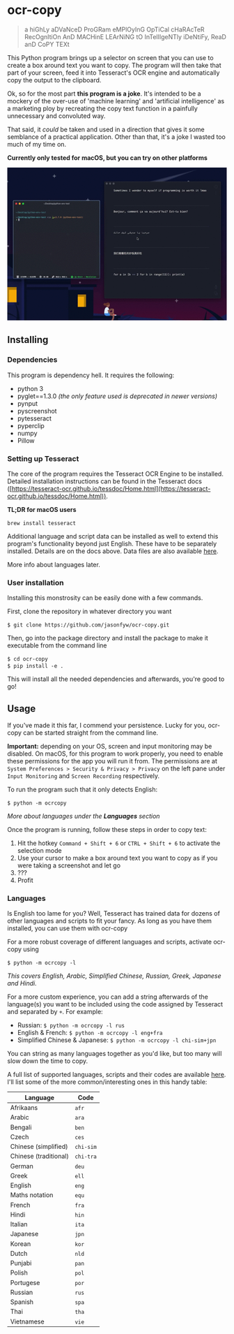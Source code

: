 # ocr-copy
> a hiGhLy aDVaNceD ProGRam eMPlOyInG OpTiCal cHaRAcTeR RecOgnItiOn AnD MACHinE LEArNiNG tO InTellIgeNTly iDeNtiFy, ReaD anD CoPY TEXt

This Python program brings up a selector on screen that you can use to create a box around text you want to copy. The program will then take that part of your screen, feed it into Tesseract's OCR engine and automatically copy the output to the clipboard.

Ok, so for the most part **this program is a joke**. It's intended to be a mockery of the over-use of 'machine learning' and 'artificial intelligence' as a marketing ploy by recreating the copy text function in a painfully unnecessary and convoluted way.

That said, it *could* be taken and used in a direction that gives it some semblance of a practical application. Other than that, it's a joke I wasted too much of my time on.

**Currently only tested for macOS, but you can try on other platforms**

![](media/ocrcopy_demo.gif)

## Installing

### Dependencies
This program is dependency hell. It requires the following:

* python 3
* pyglet==1.3.0 *(the only feature used is deprecated in newer versions)*
* pynput
* pyscreenshot
* pytesseract
* pyperclip
* numpy
* Pillow

### Setting up Tesseract
The core of the program requires the Tesseract OCR Engine to be installed. Detailed installation instructions can be found in the Tesseract docs ([https://tesseract-ocr.github.io/tessdoc/Home.html](https://tesseract-ocr.github.io/tessdoc/Home.html)).


**TL;DR for macOS users**
```
brew install tesseract
```

Additional language and script data can be installed as well to extend this program's functionality beyond just English. These have to be separately installed. Details are on the docs above. Data files are also available [here](https://github.com/tesseract-ocr/tessdata).

More info about languages later.

### User installation
Installing this monstrosity can be easily done with a few commands.

First, clone the repository in whatever directory you want
```
$ git clone https://github.com/jasonfyw/ocr-copy.git
```

Then, go into the package directory and install the package to make it executable from the command line
```
$ cd ocr-copy
$ pip install -e .
```
This will install all the needed dependencies and afterwards, you're good to go!

## Usage
If you've made it this far, I commend your persistence. Lucky for you, ocr-copy can be started straight from the command line.

**Important:** depending on your OS, screen and input monitoring may be disabled. On macOS, for this program to work properly, you need to enable these permissions for the app you will run it from. The permissions are at `System Preferences > Security & Privacy > Privacy` on the left pane under `Input Monitoring` and `Screen Recording` respectively.

To run the program such that it only detects English:
```
$ python -m ocrcopy
```
*More about languages under the **Languages** section*

Once the program is running, follow these steps in order to copy text:
1. Hit the hotkey `Command + Shift + 6` or `CTRL + Shift + 6` to activate the selection mode
2. Use your cursor to make a box around text you want to copy as if you were taking a screenshot and let go
3. ???
4. Profit

### Languages
Is English too lame for you? Well, Tesseract has trained data for dozens of other languages and scripts to fit your fancy. As long as you have them installed, you can use them with ocr-copy

For a more robust coverage of different languages and scripts, activate ocr-copy using
```
$ python -m ocrcopy -l
```
*This covers English, Arabic, Simplified Chinese, Russian, Greek, Japanese and Hindi.*

For a more custom experience, you can add a string afterwards of the language(s) you want to be included using the code assigned by Tesseract and separated by `+`. For example:

* Russian: `$ python -m ocrcopy -l rus`
* English & French: `$ python -m ocrcopy -l eng+fra`
* Simplified Chinese & Japanese: `$ python -m ocrcopy -l chi-sim+jpn`

You can string as many languages together as you'd like, but too many will slow down the time to copy.

A full list of supported languages, scripts and their codes are available [here](https://github.com/tesseract-ocr/tesseract/blob/master/doc/tesseract.1.asc). I'll list some of the more common/interesting ones in this handy table:

| Language              | Code      |
|-----------------------|-----------|
| Afrikaans             | `afr`     |
| Arabic                | `ara`     |
| Bengali               | `ben`     |
| Czech                 | `ces`     |
| Chinese (simplified)  | `chi-sim` |
| Chinese (traditional) | `chi-tra` |
| German                | `deu`     |
| Greek                 | `ell`     |
| English               | `eng`     |
| Maths notation        | `equ`     |
| French                | `fra`     |
| Hindi                 | `hin`     |
| Italian               | `ita`     |
| Japanese              | `jpn`     |
| Korean                | `kor`     |
| Dutch                 | `nld`     |
| Punjabi               | `pan`     |
| Polish                | `pol`     |
| Portugese             | `por`     |
| Russian               | `rus`     |
| Spanish               | `spa`     |
| Thai                  | `tha`     |
| Vietnamese            | `vie`     |
